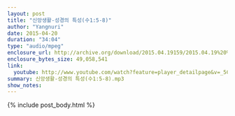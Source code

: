 ```yaml
---
layout: post
title: "신앙생활-성경의 특성(수1:5-8)"
author: "Yangnuri"
date: 2015-04-20
duration: "34:04"
type: "audio/mpeg"
enclosure_url: http://archive.org/download/2015.04.19159/2015.04.19%20%EC%8B%A0%EC%95%99%EC%83%9D%ED%99%9C-%EC%84%B1%EA%B2%BD%EC%9D%98%20%ED%8A%B9%EC%84%B1%28%EC%88%981%3B5-9%29.mp3
enclosure_bytes_size: 49,058,541 
link:
  youtube: http://www.youtube.com/watch?feature=player_detailpage&v=_5CwdA2VeaM
summary: 신앙생활-성경의 특성(수1:5-8).mp3
show_notes:
---
```


{% include post_body.html %}
